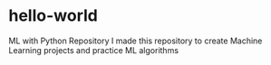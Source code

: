 # hello-world
ML with Python Repository
I made this repository to create Machine Learning projects and practice ML algorithms
